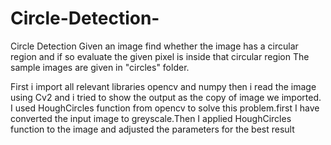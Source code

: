 # Circle-Detection-
Circle Detection 
Given an image find whether the image has a circular region and if so evaluate the given pixel is inside that circular region The sample images are given in "circles" folder.

First i import all relevant libraries opencv and numpy then i read the image using Cv2 and i tried to show the output as the copy of image we imported.
I used HoughCircles function from opencv to solve this problem.first I have converted the input image to greyscale.Then I applied HoughCircles function to the image and adjusted the parameters for the best result
